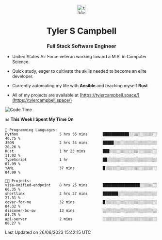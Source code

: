 <p align="center">
<a href="https://www.linkedin.com/in/t36campbell" target="blank"><img align="center" src="https://ik.imagekit.io/t36campbell/Portfolio/linkedin.png.original_m8bbGgPh6.png" alt="t36campbell" height="30" width="30" /></a>
</p>
<h1 align="center">Tyler S Campbell</h1>
<h3 align="center">Full Stack Software Engineer</h3>

* United States Air Force veteran working toward a M.S. in Computer Science.

* Quick study, eager to cultivate the skills needed to become an elite developer.

* Currently automating my life with **Ansible** and teaching myself **Rust**

* All of my projects are available at [https://tylercampbell.space/](https://tylercampbell.space/)

<!--START_SECTION:waka-->
![Code Time](http://img.shields.io/badge/Code%20Time-2%2C587%20hrs%2057%20mins-blue)

📊 **This Week I Spent My Time On** 

```text
💬 Programming Languages: 
Python                   5 hrs 55 mins       ████████████░░░░░░░░░░░░░   46.75 % 
JSON                     2 hrs 34 mins       █████░░░░░░░░░░░░░░░░░░░░   20.26 % 
Rust                     1 hr 23 mins        ███░░░░░░░░░░░░░░░░░░░░░░   11.02 % 
TypeScript               1 hr                ██░░░░░░░░░░░░░░░░░░░░░░░   07.99 % 
YAML                     37 mins             █░░░░░░░░░░░░░░░░░░░░░░░░   04.99 % 

🐱‍💻 Projects: 
visa-unified-endpoint    8 hrs 25 mins       █████████████████░░░░░░░░   66.35 % 
shortlinx                3 hrs 27 mins       ███████░░░░░░░░░░░░░░░░░░   27.31 % 
cover-for-me             32 mins             █░░░░░░░░░░░░░░░░░░░░░░░░   04.32 % 
discover-bc-sw           13 mins             ░░░░░░░░░░░░░░░░░░░░░░░░░   01.75 % 
api-server               2 mins              ░░░░░░░░░░░░░░░░░░░░░░░░░   00.27 % 
```


 Last Updated on 26/06/2023 15:42:15 UTC
<!--END_SECTION:waka-->

